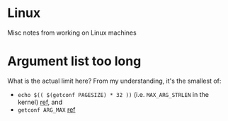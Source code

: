 # Linux

Misc notes from working on Linux machines

# Argument list too long

What is the actual limit here? From my understanding, it's the smallest of:

  - `echo $(( $(getconf PAGESIZE) * 32 ))` (i.e. `MAX_ARG_STRLEN` in the kernel)
    [ref](https://git.kernel.org/pub/scm/linux/kernel/git/torvalds/linux.git/tree/include/uapi/linux/binfmts.h?id=861c0981648f5b64c86fd028ee622096eb7af05a),
    and
  - `getconf ARG_MAX` [ref](https://man.archlinux.org/man/sysconf.3.en#ARG_MAX)
